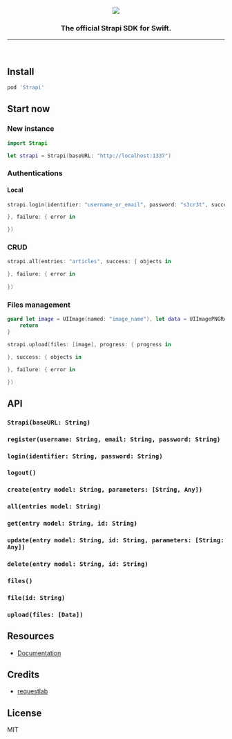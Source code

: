 <p align="center"><img src="https://cldup.com/7umchwdUBh.png" /></p>

<h3 align="center">The official Strapi SDK for Swift.</h3>

---

<br>

## Install

```sh
pod 'Strapi'
```

## Start now

### New instance
```swift
import Strapi

let strapi = Strapi(baseURL: "http://localhost:1337")
```

### Authentications

#### Local
```swift
strapi.login(identifier: "username_or_email", password: "s3cr3t", success: { jwt, user in

}, failure: { error in

})
```

### CRUD
```swift
strapi.all(entries: "articles", success: { objects in

}, failure: { error in
    
})
```

### Files management
```swift
guard let image = UIImage(named: "image_name"), let data = UIImagePNGRepresentation(image) else {
    return
}

strapi.upload(files: [image], progress: { progress in

}, success: { objects in

}, failure: { error in

})
```

## API

### `Strapi(baseURL: String)`
### `register(username: String, email: String, password: String)`
### `login(identifier: String, password: String)`
### `logout()`
### `create(entry model: String, parameters: [String, Any])`
### `all(entries model: String)`
### `get(entry model: String, id: String)`
### `update(entry model: String, id: String, parameters: [String: Any])`
### `delete(entry model: String, id: String)`
### `files()`
### `file(id: String)`
### `upload(files: [Data])`

## Resources

* [Documentation](https://strapi.github.io/strapi-sdk-swift)

## Credits

* [requestlab](https://github.com/requestlab)

## License

MIT